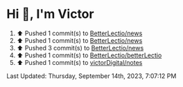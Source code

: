 <h1>Hi 👋, I'm Victor </h1>

<!--RECENT_ACTIVITY:start-->
1. ⬆️ Pushed 1 commit(s) to [BetterLectio/news](https://github.com/BetterLectio/news)<br>
2. ⬆️ Pushed 1 commit(s) to [BetterLectio/news](https://github.com/BetterLectio/news)<br>
3. ⬆️ Pushed 3 commit(s) to [BetterLectio/news](https://github.com/BetterLectio/news)<br>
4. ⬆️ Pushed 1 commit(s) to [BetterLectio/betterLectio](https://github.com/BetterLectio/betterLectio)<br>
5. ⬆️ Pushed 1 commit(s) to [victorDigital/notes](https://github.com/victorDigital/notes)<br>
<!--RECENT_ACTIVITY:end-->

<!--RECENT_ACTIVITY:last_update-->
Last Updated: Thursday, September 14th, 2023, 7:07:12 PM
<!--RECENT_ACTIVITY:last_update_end-->
